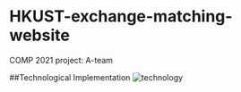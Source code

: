 # HKUST-exchange-matching-website
COMP 2021 project: A-team

##Technological Implementation
![technology](https://cloud.githubusercontent.com/assets/22886085/25793946/63934384-3401-11e7-8759-adfcb905f849.jpg)
